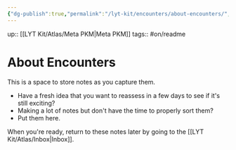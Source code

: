 ```yaml
---
{"dg-publish":true,"permalink":"/lyt-kit/encounters/about-encounters/","noteIcon":""}
---
```



up:: [[LYT Kit/Atlas/Meta PKM\|Meta PKM]]
tags:: #on/readme 

# About Encounters
This is a space to store notes as you capture them.

- Have a fresh idea that you want to reassess in a few days to see if it's still exciting? 
- Making a lot of notes but don't have the time to properly sort them? 
- Put them here.

When you're ready, return to these notes later by going to the [[LYT Kit/Atlas/Inbox\|Inbox]]. 